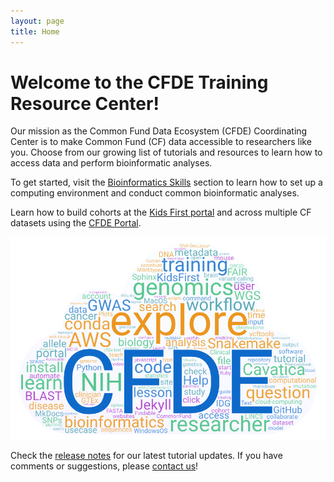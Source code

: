 ```yaml
---
layout: page
title: Home
---
```


# Welcome to the CFDE Training Resource Center!

Our mission as the Common Fund Data Ecosystem (CFDE) Coordinating Center is to make Common Fund (CF) data accessible to researchers like you. Choose from our growing list of tutorials and resources to learn how to access data and perform bioinformatic analyses. 

To get started, visit the [Bioinformatics Skills](./Bioinformatics-Skills/index.md) section to learn how to set up a computing environment and conduct common bioinformatic analyses. 

Learn how to build cohorts at the [Kids First portal](./Bioinformatics-Skills/Kids-First/index.md) and across multiple CF datasets using the [CFDE Portal](./Bioinformatics-Skills/CFDE-Portal/index.md).

![](./images/CFDEwordcloud.png "CFDE word cloud")

Check the [release notes](./Release-Notes/index.md) for our latest tutorial updates. If you have comments or suggestions, please [contact us](mailto:coordination@CFDE.groups.io)!


